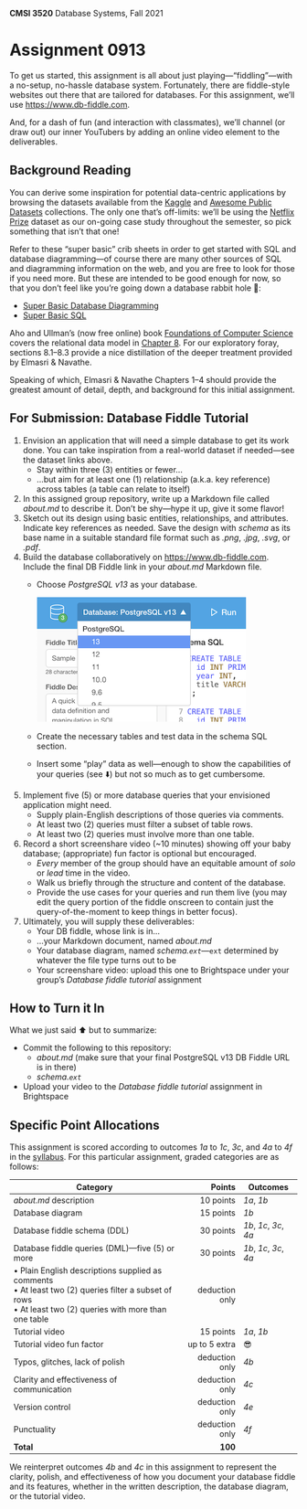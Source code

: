 **CMSI 3520** Database Systems, Fall 2021

# Assignment 0913
To get us started, this assignment is all about just playing—“fiddling”—with a no-setup, no-hassle database system. Fortunately, there are fiddle-style websites out there that are tailored for databases. For this assignment, we’ll use https://www.db-fiddle.com.

And, for a dash of fun (and interaction with classmates), we’ll channel (or draw out) our inner YouTubers by adding an online video element to the deliverables.

## Background Reading
You can derive some inspiration for potential data-centric applications by browsing the datasets available from the [Kaggle](https://www.kaggle.com/datasets) and [Awesome Public Datasets](https://github.com/awesomedata/awesome-public-datasets) collections. The only one that’s off-limits: we’ll be using the [Netflix Prize](https://www.kaggle.com/netflix-inc/netflix-prize-data) dataset as our on-going case study throughout the semester, so pick something that isn’t that one!

Refer to these “super basic” crib sheets in order to get started with SQL and database diagramming—of course there are many other sources of SQL and diagramming information on the web, and you are free to look for those if you need more. But these are intended to be good enough for now, so that you don’t feel like you’re going down a database rabbit hole 🐰:
- [Super Basic Database Diagramming](https://dondi.lmu.build/share/db/super-basic-database-diagramming.pdf)
- [Super Basic SQL](https://dondi.lmu.build/share/db/super-basic-sql.pdf)

Aho and Ullman’s (now free online) book [Foundations of Computer Science](http://infolab.stanford.edu/~ullman/focs.html) covers the relational data model in [Chapter 8](http://infolab.stanford.edu/~ullman/focs/ch08.pdf). For our exploratory foray, sections 8.1–8.3 provide a nice distillation of the deeper treatment provided by Elmasri & Navathe.

Speaking of which, Elmasri & Navathe Chapters 1–4 should provide the greatest amount of detail, depth, and background for this initial assignment.

## For Submission: Database Fiddle Tutorial
1. Envision an application that will need a simple database to get its work done. You can take inspiration from a real-world dataset if needed—see the dataset links above.
    * Stay within three (3) entities or fewer…
    * …but aim for at least one (1) relationship (a.k.a. key reference) across tables (a table can relate to itself)
2. In this assigned group repository, write up a Markdown file called _about.md_ to describe it. Don’t be shy—hype it up, give it some flavor!
3. Sketch out its design using basic entities, relationships, and attributes. Indicate key references as needed. Save the design with _schema_ as its base name in a suitable standard file format such as _.png_, _.jpg_, _.svg_, or _.pdf_.
4. Build the database collaboratively on https://www.db-fiddle.com. Include the final DB Fiddle link in your _about.md_ Markdown file.
    * Choose _PostgreSQL v13_ as your database.

      ![DB Fiddle PostgreSQL 13 screenshot](./images/fiddle-pgsql.png)

    * Create the necessary tables and test data in the schema SQL section.
    * Insert some “play” data as well—enough to show the capabilities of your queries (see ⬇️) but not so much as to get cumbersome.
5. Implement five (5) or more database queries that your envisioned application might need.
    * Supply plain-English descriptions of those queries via comments.
    * At least two (2) queries must filter a subset of table rows.
    * At least two (2) queries must involve more than one table.
6. Record a short screenshare video (~10 minutes) showing off your baby database; (appropriate) fun factor is optional but encouraged.
    * _Every_ member of the group should have an equitable amount of _solo_ or _lead_ time in the video.
    * Walk us briefly through the structure and content of the database.
    * Provide the use cases for your queries and run them live (you may edit the query portion of the fiddle onscreen to contain just the query-of-the-moment to keep things in better focus).
7. Ultimately, you will supply these deliverables:
    * Your DB fiddle, whose link is in…
    * …your Markdown document, named _about.md_
    * Your database diagram, named _schema.`ext`_—`ext` determined by whatever the file type turns out to be
    * Your screenshare video: upload this one to Brightspace under your group’s _Database fiddle tutorial_ assignment

## How to Turn it In
What we just said ⬆️ but to summarize:
- Commit the following to this repository:
    * _about.md_ (make sure that your final PostgreSQL v13 DB Fiddle URL is in there)
    * _schema.`ext`_
- Upload your video to the _Database fiddle tutorial_ assignment in Brightspace

## Specific Point Allocations
This assignment is scored according to outcomes _1a_ to _1c_, _3c_, and _4a_ to _4f_ in the [syllabus](https://dondi.lmu.build/fall2020/cmsi486/cmsi486-fall2020-syllabus.pdf). For this particular assignment, graded categories are as follows:

| Category | Points | Outcomes |
| -------- | -----: | -------- |
| _about.md_ description | 10 points | _1a_, _1b_ |
| Database diagram | 15 points | _1b_ |
| Database fiddle schema (DDL) | 30 points | _1b_, _1c_, _3c_, _4a_ |
| Database fiddle queries (DML)—five (5) or more | 30 points | _1b_, _1c_, _3c_, _4a_ |
| • Plain English descriptions supplied as comments<br>• At least two (2) queries filter a subset of rows<br>• At least two (2) queries with more than one table | deduction only | |
| Tutorial video | 15 points | _1a_, _1b_ |
| Tutorial video fun factor | up to 5 extra | 😎 |
| Typos, glitches, lack of polish | deduction only | _4b_ |
| Clarity and effectiveness of communication | deduction only | _4c_ |
| Version control | deduction only | _4e_ |
| Punctuality | deduction only | _4f_ |
| **Total** | **100** |

We reinterpret outcomes _4b_ and _4c_ in this assignment to represent the clarity, polish, and effectiveness of how you document your database fiddle and its features, whether in the written description, the database diagram, or the tutorial video.
